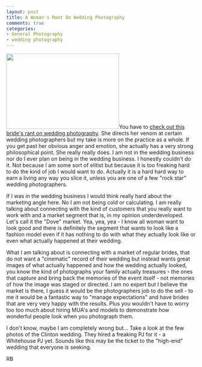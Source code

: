 ```yaml
---
layout: post
title: A Woman's Rant On Wedding Photography
comments: true
categories:
- General Photography
- wedding photography
---
```

<a rel="prettyPhoto" href="http://photo.rwboyer.com/wp-content/uploads/2010/08/2001-031-28.jpg"><img class="alignleft size-medium wp-image-2131" title="2001-031-28" src="http://photo.rwboyer.com/wp-content/uploads/2010/08/2001-031-28-300x200.jpg" alt="" width="300" height="200" /></a>You have to <a href="http://www.alosangeleslove.com/2010/08/what-to-look-for-in-photographer.html?spref=tw">check out this bride's rant on wedding photography</a>. She directs her venom at certain wedding photographers but my take is more on the practice as a whole. If you get past her obvious anger and emotion, she actually has a very strong philosophical point. She really really does. I am not in the wedding business nor do I ever plan on being in the wedding business. I honestly couldn't do it. Not because I am some sort of elitist but because it is too freaking hard to do the kind of job I would want to do. Actually it is a hard hard way to earn a living any way you slice it, unless you are one of a few "rock star" wedding photographers.

If I was in the wedding business I would think really hard about the marketing angle here. No I am not being cold or calculating. I am really talking about connecting with the kind of customers that you really want to work with and a market segment that is, in my opinion underdeveloped. Let's call it the "Dove" market. Yea, yea, yea - I know all woman want to look good and there is definitely the segment that wants to look like a fashion model even if it has nothing to do with what they actually look like or even what actually happened at their wedding.

What I am talking about is connecting with a market of regular brides, that do not want a "cinematic" record of their wedding but instead wants great images of what actually happened and how the wedding actually looked, you know the kind of photographs your family actually treasures - the ones that capture and bring back the memories of the event itself - not memories of how the image was staged or directed. I am no expert but I believe the market is there, I guess it would be the photographers job to do the sell - to me it would be a fantastic way to "manage expectations" and have brides that are very very happy with the results. Plus you wouldn't have to worry too too much about hiring MUA's and models to demonstrate how wonderful people look when you photograph them.

I don't know, maybe I am completely wrong but... Take a look at the few photos of the Clinton wedding. They hired a freaking PJ for it - a Whitehouse PJ yet. Sounds like this may be the ticket to the "high-end" wedding that everyone is seeking.

RB